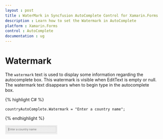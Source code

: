 ```yaml
---
layout : post
title : WaterMark in Syncfusion AutoComplete Control for Xamarin.Forms
description : Learn how to set the Watermark in AutoComplete
platform : Xamarin.Forms
control : AutoComplete
documentation : ug
---
```


# Watermark

The `watermark` text is used to display some information regarding the autocomplete box. This watermark is visible when EditText is empty or null. The watermark text disappears when to begin type in the autocomplete box.
	
{% highlight C# %}
	
	countryAutoComplete.Watermark = "Enter a country name";	 

{% endhighlight %}

![](images/watermark.png)
